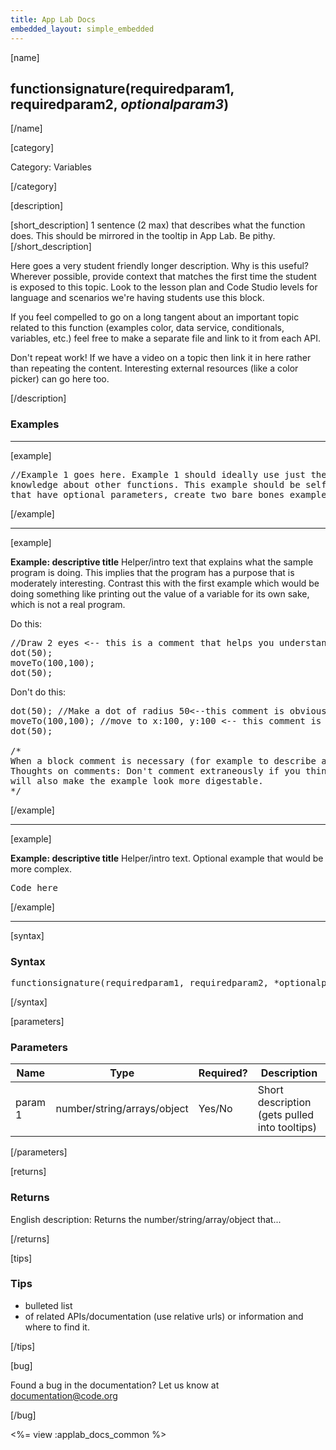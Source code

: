 ```yaml
---
title: App Lab Docs
embedded_layout: simple_embedded
---
```


[name]

## functionsignature(requiredparam1, requiredparam2, *optionalparam3*)


[/name]


[category]

Category: Variables

[/category]

[description]

[short_description]
1 sentence (2 max) that describes what the function does. This should be mirrored in the tooltip in App Lab. Be pithy.
[/short_description]

Here goes a very student friendly longer description. Why is this useful? Wherever possible, provide context that matches the first time the student is exposed to this topic.
Look to the lesson plan and Code Studio levels for language and scenarios we're having students use this block. 

If you feel compelled to go on a long tangent about an important topic related to this function (examples
color, data service, conditionals, variables, etc.) feel free to make a separate file and link to it from
each API. 

Don't repeat work! If we have a video on a topic then link it in here rather than repeating the content. Interesting
external resources (like a color picker) can go here too.

[/description]

### Examples
____________________________________________________

<!--Each example needs to be fully standalone, copy/pasteable into App Lab without errors. Examples should
always strive to do something visible, such as turtle drawing or console.logging the value of something.
Each piece of documentation should have two examples, with a third or beyond being optional.
-->

[example]

<pre>
//Example 1 goes here. Example 1 should ideally use just the API where possible, so as not to presume
knowledge about other functions. This example should be self-documenting and not need an intro. For APIs
that have optional parameters, create two bare bones examples, one without the optional param and one with.
</pre>

[/example]

____________________________________________________

[example]

**Example: descriptive title** Helper/intro text that explains what the sample program is doing. This implies that the program
has a purpose that is moderately interesting. Contrast this with the first example which would be 
doing something like printing out the value of a variable for its own sake, which is not a real program.

Do this:
<pre>
//Draw 2 eyes <-- this is a comment that helps you understand the intent of the code. It is also on its own line
dot(50);
moveTo(100,100);
dot(50);
</pre>

Don't do this:

<pre>
dot(50); //Make a dot of radius 50<--this comment is obvious/not helpful AND is inline, which copies poorly in App Lab
moveTo(100,100); //move to x:100, y:100 <-- this comment is equally not helpful AND is inline, which copies poorly in App Lab
dot(50);
	
/*
When a block comment is necessary (for example to describe a function) make a proper block comment.
Thoughts on comments: Don't comment extraneously if you think it can survive without a comment. This
will also make the example look more digestable.
*/
</pre>

[/example]

____________________________________________________

[example]

**Example: descriptive title** Helper/intro text. Optional example that would be more complex. 
<pre>
Code here	
</pre>


[/example]

____________________________________________________


[syntax]

### Syntax
<pre>
functionsignature(requiredparam1, requiredparam2, *optionalparam3*)
</pre>

[/syntax]

[parameters]

### Parameters

| Name  | Type | Required? | Description |
|-----------------|------|-----------|-------------|
| param 1 | number/string/arrays/object | Yes/No | Short description (gets pulled into tooltips)  |


[/parameters]

[returns]

### Returns
English description: Returns the number/string/array/object that...

[/returns]

[tips]

### Tips

- bulleted list
- of related APIs/documentation (use relative urls) or information and where to find it.


[/tips]

[bug]

Found a bug in the documentation? Let us know at documentation@code.org

[/bug]

<%= view :applab_docs_common %>
